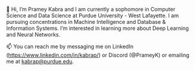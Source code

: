 👋 Hi, I’m Pramey Kabra and I am currently a sophomore in Computer Science and Data Science at Purdue University - West Lafayette. I am pursuing concentrations in Machine Intelligence and Database & Information Systems. I’m interested in learning more about Deep Learning and Neural Networks.

📫 You can reach me by messaging me on LinkedIn (https://www.linkedin.com/in/kabrap/) or Discord (@PrameyK) or emailing me at kabrap@purdue.edu.

